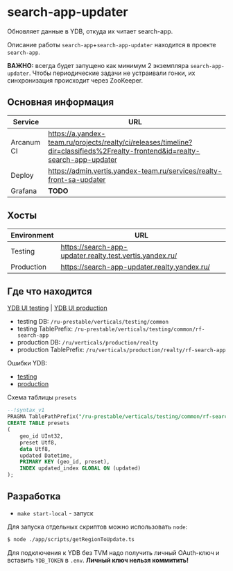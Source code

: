 # search-app-updater

Обновляет данные в YDB, откуда их читает search-app.

Описание работы `search-app`+`search-app-updater` находится в проекте `search-app`.

**ВАЖНО:** всегда будет запущено как минимум 2 экземпляра `search-app-updater`.
Чтобы периодические задачи не устраивали гонки, их синхронизация происходит через ZooKeeper.

## Основная информация

| Service | URL |
|---|---|
| Arcanum CI | https://a.yandex-team.ru/projects/realty/ci/releases/timeline?dir=classifieds%2Frealty-frontend&id=realty-search-app-updater |
| Deploy | https://admin.vertis.yandex-team.ru/services/realty-front-sa-updater |
| Grafana | **TODO** |

## Хосты

| Environment | URL |
|---|---|
| Testing | https://search-app-updater.realty.test.vertis.yandex.ru/ |
| Production | https://search-app-updater.realty.yandex.ru/ |

## Где что находится

[YDB UI testing](https://ydb.yandex-team.ru/db/ydb-ru-prestable/verticals/testing/common/browser) |
[YDB UI production](https://ydb.yandex-team.ru/db/ydb-ru/verticals/production/realty/browser/rf-search-app/)

* testing DB: `/ru-prestable/verticals/testing/common`
* testing TablePrefix: `/ru-prestable/verticals/testing/common/rf-search-app`
* production DB: `/ru/verticals/production/realty`
* production TablePrefix: `/ru/verticals/production/realty/rf-search-app`

Ошибки YDB:
* [testing](https://ydb.yandex-team.ru/db/ydb-ru-prestable/verticals/testing/common/metrics/diagnostics)
* [production](https://ydb.yandex-team.ru/db/ydb-ru/verticals/production/realty/metrics/diagnostics)

Схема таблицы `presets`
```sql
--!syntax_v1
PRAGMA TablePathPrefix("/ru-prestable/verticals/testing/common/rf-search-app");
CREATE TABLE presets
(
    geo_id UInt32,
    preset Utf8,
    data Utf8,
    updated Datetime,
    PRIMARY KEY (geo_id, preset),
    INDEX updated_index GLOBAL ON (updated)
);
```

## Разработка

* `make start-local` -  запуск

Для запуска отдельных скриптов можно использовать `node`:
```sh
$ node ./app/scripts/getRegionToUpdate.ts
```

Для подключения к YDB без TVM надо получить личный OAuth-ключ
и вставить `YDB_TOKEN` в `.env`. **Личный ключ нельзя коммитить!**

